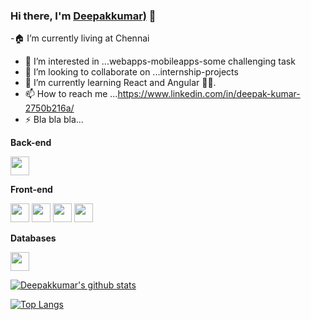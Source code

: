 ### Hi there, I'm [Deepakkumar)](#) 👋

-🏠 I’m currently living at Chennai <br/>
- 👀 I’m interested in ...webapps-mobileapps-some challenging task  
- 💞️ I’m looking to collaborate on ...internship-projects
- 🌱 I’m currently learning React and Angular 🤦‍♂.<br/>
- 📫 How to reach me ...https://www.linkedin.com/in/deepak-kumar-2750b216a/
- ⚡ Bla bla bla...

<!---
deepakumar-dev-creater/deepakumar-dev-creater is a ✨ special ✨ repository because its `README.md` (this file) appears on your GitHub profile.
You can click the Preview link to take a look at your changes.
--->


**Back-end**

<!-- <code><img height="30" src="https://raw.githubusercontent.com/dereknguyen269/dereknguyen269/master/images/ruby.png"></code>
<code><img height="30" src="https://raw.githubusercontent.com/dereknguyen269/dereknguyen269/master/images/rails.png"></code>
<code><img height="30" src="https://raw.githubusercontent.com/dereknguyen269/dereknguyen269/master/images/nodejs.png"></code> -->
<code><img height="30" src="https://raw.githubusercontent.com/dereknguyen269/dereknguyen269/master/images/php.svg"></code>
<!-- <code><img height="30" src="https://raw.githubusercontent.com/dereknguyen269/dereknguyen269/master/images/go.png"></code>
<code><img height="30" src="https://raw.githubusercontent.com/dereknguyen269/dereknguyen269/master/images/elixir.png"></code>
 -->
**Front-end**

<code><img height="30" src="https://raw.githubusercontent.com/dereknguyen269/dereknguyen269/master/images/html.png"></code>
<code><img height="30" src="https://raw.githubusercontent.com/dereknguyen269/dereknguyen269/master/images/css3.png"></code>
<code><img height="30" src="https://raw.githubusercontent.com/dereknguyen269/dereknguyen269/master/images/js.png"></code>
<code><img height="30" src="https://raw.githubusercontent.com/dereknguyen269/dereknguyen269/master/images/reactjs.png"></code>

**Databases**

<!-- <code><img height="30" src="https://raw.githubusercontent.com/dereknguyen269/dereknguyen269/master/images/postgresql.png"></code> -->
<code><img height="30" src="https://raw.githubusercontent.com/dereknguyen269/dereknguyen269/master/images/mysql.svg"></code>
<!-- <code><img height="30" src="https://raw.githubusercontent.com/dereknguyen269/dereknguyen269/master/images/redis.png"></code>
 -->
<!-- 
**Tools**

<code><img height="30" src="https://raw.githubusercontent.com/dereknguyen269/dereknguyen269/master/images/docker.png"></code>
<code><img height="30" src="https://raw.githubusercontent.com/dereknguyen269/dereknguyen269/master/images/atom.png"></code>
<code><img height="30" src="https://raw.githubusercontent.com/dereknguyen269/dereknguyen269/master/images/vim.png"></code> -->

[![Deepakkumar's github stats](https://github-readme-stats.vercel.app/api?username=deepakumar-dev-creater&show_icons=true&title_color=fff&icon_color=79ff97&text_color=9f9f9f&bg_color=151515)](https://github.com/dereknguyen269)

[![Top Langs](https://github-readme-stats.vercel.app/api/top-langs/?username=deepakumar-dev-creater)](https://github.com/anuraghazra/github-readme-stats)


